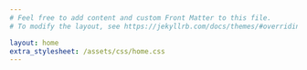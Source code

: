 ```yaml
---
# Feel free to add content and custom Front Matter to this file.
# To modify the layout, see https://jekyllrb.com/docs/themes/#overriding-theme-defaults

layout: home
extra_stylesheet: /assets/css/home.css
---
```

